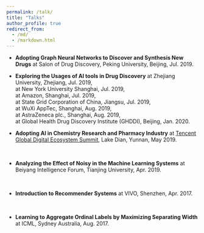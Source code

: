 ```yaml
---
permalink: /talk/
title: "Talks"
author_profile: true
redirect_from: 
  - /md/
  - /markdown.html
---
```

* <b>Adopting Graph Neural Networks to Discover and Synthesis New Drugs</b>
at Salon of Drug Discovery, Peking University, Beijing, Jul. 2019.

* <b>Exploring the Usages of AI tools in Drug Discovery</b>
at Zhejiang University, Zhejiang, Jul. 2019,
<br> at New York University Shanghai, Jul. 2019,
<br> at Amazon, Shanghai, Jul. 2019,
<br> at State Grid Corporation of China, Jiangsu, Jul. 2019,
<br> at WuXi AppTec, Shanghai, Aug. 2019,
<br> at AstraZeneca plc., Shanghai, Aug. 2019,
<br> at Global Health Drug Discovery Institute (GHDDI), Beijing, Jan. 2020.

* <b>Adopting AI in Chemistry Research and Pharmacy Industry</b>
at <a href="https://des.qq.com/kunming-2019/pc/agenda.html">Tencent Global Digital Ecosystem Summit</a>, Lake Dian, Yunnan, May 2019. 
<br>

* <b>Analyzing the Effect of Noisy in the Machine Learning Systems</b> 
at Beiyang Intelligence Forum, Tianjing University, Apr. 2019.
<br>

* <b>Introduction to Recommender Systems</b>
at VIVO, Shenzhen, Apr. 2017.
<br>

* <b>Learning to Aggregate Ordinal Labels by Maximizing Separating Width </b>
at ICML, Sydney Australia, Aug. 2017.
